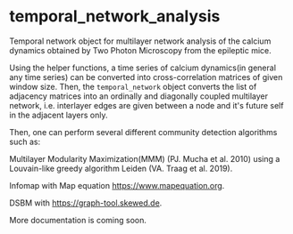 # temporal_network_analysis
Temporal network object for multilayer network analysis of the calcium dynamics obtained by Two Photon Microscopy from the epileptic mice. 

Using the helper functions, a time series of calcium dynamics(in general any time series) can be converted into cross-correlation matrices of given window size. Then, the `temporal_network` object converts the list of adjacency matrices into an ordinally and diagonally coupled multilayer network, i.e. interlayer edges are given between a node and it's future self in the adjacent layers only. 

Then, one can perform several different community detection algorithms such as:

Multilayer Modularity Maximization(MMM) (PJ. Mucha et al. 2010) using a Louvain-like greedy algorithm Leiden (VA. Traag et al. 2019). 

Infomap with Map equation https://www.mapequation.org.

DSBM with https://graph-tool.skewed.de.


More documentation is coming soon.
